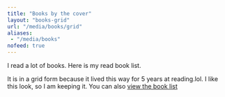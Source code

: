 ```yaml
---
title: "Books by the cover"
layout: "books-grid"
url: "/media/books/grid"
aliases:
 - "/media/books"
nofeed: true
---
```


I read a lot of books. Here is my read book list.

It is in a grid form because it lived this way for 5 years at reading.lol. I like this look, so I am keeping it. You can also [view the book list](/media/books/list)
